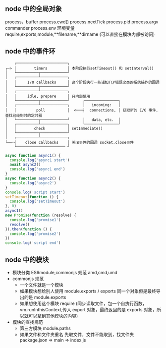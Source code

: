 ## node 中的全局对象

process，buffer
process.cwd() process.nextTick process.pid process.argv commander process.env 环境变量
require,exports,module,**filename,**dirname (可以直接在模块内部被访问)

## node 中的事件环

```
    ┌───────────────────────┐
┌─> │        timers         │ 本阶段执行setTimeout() 和 setInterval()
│   └──────────┬────────────┘
│   ┌──────────┴────────────┐
│   │     I/O callbacks     │ 这个阶段执行一些诸如TCP错误之类的系统操作的回调
│   └──────────┬────────────┘
│   ┌──────────┴────────────┐
│   │     idle, prepare     │ 只内部使用
│   └──────────┬────────────┘      ┌───────────────┐
│   ┌──────────┴────────────┐      │   incoming:   │
│   │         poll          │  <───┤  connections, │ 获取新的 I/O 事件,查找已经到时的定时器
│   └──────────┬────────────┘      │   data, etc.  │
│   ┌──────────┴────────────┐      └───────────────┘
│   │        check          │ setImmediate()
│   └──────────┬────────────┘
│   ┌──────────┴────────────┐
└──-┤    close callbacks    │ 关闭事件的回调 socket.close事件
    └──────────────────────—┘
```

```javascript
async function async1() {
  console.log('async1 start')
  await async2()
  console.log('async1 end')
}
async function async2() {
  console.log('async2')
}
console.log('script start')
setTimeout(function () {
  console.log('setTimeout')
}, 0)
async1()
new Promise(function (resolve) {
  console.log('promise1')
  resolve()
}).then(function () {
  console.log('promise2')
})
console.log('script end')
```

## node 中的模块

- 模块分类 ES6module,commonjs 规范 amd,cmd,umd
- commonjs 规范
  - 一个文件就是一个模块
  - 如果模块想给别人使用 module.exports / exports 同一个对象但是最终导出的是 module.exports
  - 如果想使用这个模块 require (同步读取文件，包一个自执行函数，vm.runInthisContext,传入 export 对象，最终返回的是 exports 对象，所以就可以拿到其他模块的内容)
- 模块的查找规范
  - 第三方模块 module.paths
  - 如果文件和文件夹重名 先取文件，文件不能取到，找文件夹 package.json => main => index.js
